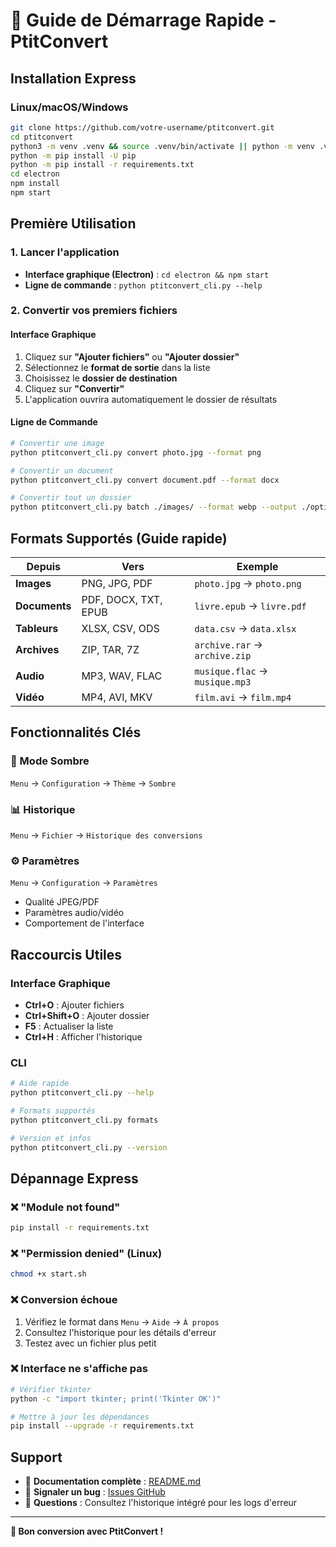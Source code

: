 # 🚀 Guide de Démarrage Rapide - PtitConvert

## Installation Express

### Linux/macOS/Windows
```bash
git clone https://github.com/votre-username/ptitconvert.git
cd ptitconvert
python3 -m venv .venv && source .venv/bin/activate || python -m venv .venv && .venv\\Scripts\\activate
python -m pip install -U pip
python -m pip install -r requirements.txt
cd electron
npm install
npm start
```

## Première Utilisation

### 1. Lancer l'application
- **Interface graphique (Electron)** : `cd electron && npm start`
- **Ligne de commande** : `python ptitconvert_cli.py --help`

### 2. Convertir vos premiers fichiers

#### Interface Graphique
1. Cliquez sur **"Ajouter fichiers"** ou **"Ajouter dossier"**
2. Sélectionnez le **format de sortie** dans la liste
3. Choisissez le **dossier de destination** 
4. Cliquez sur **"Convertir"**
5. L'application ouvrira automatiquement le dossier de résultats

#### Ligne de Commande
```bash
# Convertir une image
python ptitconvert_cli.py convert photo.jpg --format png

# Convertir un document  
python ptitconvert_cli.py convert document.pdf --format docx

# Convertir tout un dossier
python ptitconvert_cli.py batch ./images/ --format webp --output ./optimisees/
```

## Formats Supportés (Guide rapide)

| Depuis | Vers | Exemple |
|--------|------|---------|
| **Images** | PNG, JPG, PDF | `photo.jpg` → `photo.png` |
| **Documents** | PDF, DOCX, TXT, EPUB | `livre.epub` → `livre.pdf` |
| **Tableurs** | XLSX, CSV, ODS | `data.csv` → `data.xlsx` |
| **Archives** | ZIP, TAR, 7Z | `archive.rar` → `archive.zip` |
| **Audio** | MP3, WAV, FLAC | `musique.flac` → `musique.mp3` |
| **Vidéo** | MP4, AVI, MKV | `film.avi` → `film.mp4` |

## Fonctionnalités Clés

### 🌙 Mode Sombre
`Menu` → `Configuration` → `Thème` → `Sombre`

### 📊 Historique
`Menu` → `Fichier` → `Historique des conversions`

### ⚙️ Paramètres
`Menu` → `Configuration` → `Paramètres`
- Qualité JPEG/PDF
- Paramètres audio/vidéo
- Comportement de l'interface

## Raccourcis Utiles

### Interface Graphique
- **Ctrl+O** : Ajouter fichiers
- **Ctrl+Shift+O** : Ajouter dossier  
- **F5** : Actualiser la liste
- **Ctrl+H** : Afficher l'historique

### CLI
```bash
# Aide rapide
python ptitconvert_cli.py --help

# Formats supportés
python ptitconvert_cli.py formats

# Version et infos
python ptitconvert_cli.py --version
```

## Dépannage Express

### ❌ "Module not found"
```bash
pip install -r requirements.txt
```

### ❌ "Permission denied" (Linux)
```bash
chmod +x start.sh
```

### ❌ Conversion échoue
1. Vérifiez le format dans `Menu` → `Aide` → `À propos`
2. Consultez l'historique pour les détails d'erreur
3. Testez avec un fichier plus petit

### ❌ Interface ne s'affiche pas
```bash
# Vérifier tkinter
python -c "import tkinter; print('Tkinter OK')"

# Mettre à jour les dépendances
pip install --upgrade -r requirements.txt
```

## Support

- 📖 **Documentation complète** : [README.md](README.md)
- 🐛 **Signaler un bug** : [Issues GitHub](https://github.com/votre-username/ptitconvert/issues)
- 💬 **Questions** : Consultez l'historique intégré pour les logs d'erreur

---

**🎉 Bon conversion avec PtitConvert !**
